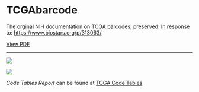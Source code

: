 # TCGAbarcode
The orginal NIH documentation on TCGA barcodes, preserved. In response to: https://www.biostars.org/p/313063/

<a href="TCGAbarcode.pdf">View PDF</a>

<hr>

<img src="images/barcode.png"></img>
<p></p>
<img src="images/TCGA_barcode.jpg"></img>

*Code Tables Report* can be found at [TCGA Code Tables](https://gdc.cancer.gov/resources-tcga-users/tcga-code-tables)
